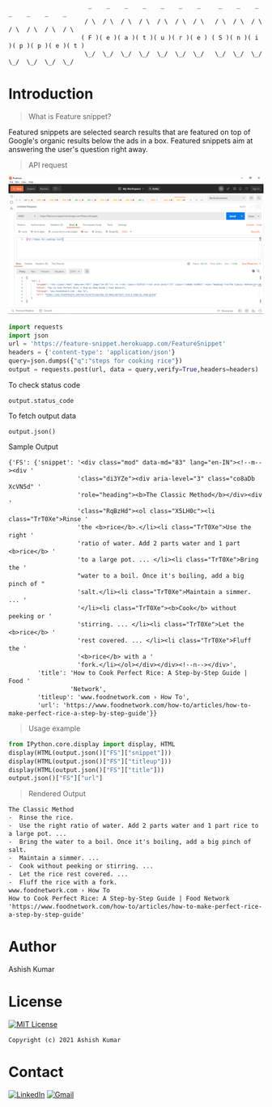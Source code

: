                           _    _    _    _    _    _    _     _    _    _    _    _    _    _
                         / \  / \  / \  / \  / \  / \  / \   / \  / \  / \  / \  / \  / \  / \
                        ( F )( e )( a )( t )( u )( r )( e ) ( S )( n )( i )( p )( p )( e )( t )
                         \_/  \_/  \_/  \_/  \_/  \_/  \_/   \_/  \_/  \_/  \_/  \_/  \_/  \_/
# Introduction
> What is Feature snippet?

Featured snippets are selected search results that are featured on top of Google's organic results below the ads in a box. Featured snippets aim at answering the user's question right away.

> API request

![](./APIimg.PNG)

```python
import requests
import json
url = 'https://feature-snippet.herokuapp.com/FeatureSnippet'
headers = {'content-type': 'application/json'}
query=json.dumps({"q":"steps for cooking rice"})
output = requests.post(url, data = query,verify=True,headers=headers)
```
To check status code
```
output.status_code
```
To fetch output data
```
output.json()
```
Sample Output
```text
{'FS': {'snippet': '<div class="mod" data-md="83" lang="en-IN"><!--m--><div '
                   'class="di3YZe"><div aria-level="3" class="co8aDb XcVN5d" '
                   'role="heading"><b>The Classic Method</b></div><div '
                   'class="RqBzHd"><ol class="X5LH0c"><li class="TrT0Xe">Rinse '
                   'the <b>rice</b>.</li><li class="TrT0Xe">Use the right '
                   'ratio of water. Add 2 parts water and 1 part <b>rice</b> '
                   'to a large pot. ... </li><li class="TrT0Xe">Bring the '
                   "water to a boil. Once it's boiling, add a big pinch of "
                   'salt.</li><li class="TrT0Xe">Maintain a simmer. ... '
                   '</li><li class="TrT0Xe"><b>Cook</b> without peeking or '
                   'stirring. ... </li><li class="TrT0Xe">Let the <b>rice</b> '
                   'rest covered. ... </li><li class="TrT0Xe">Fluff the '
                   '<b>rice</b> with a '
                   'fork.</li></ol></div></div><!--n--></div>',
        'title': 'How to Cook Perfect Rice: A Step-by-Step Guide | Food '
                 'Network',
        'titleup': 'www.foodnetwork.com › How To',
        'url': 'https://www.foodnetwork.com/how-to/articles/how-to-make-perfect-rice-a-step-by-step-guide'}}
```

> Usage example
```python
from IPython.core.display import display, HTML
display(HTML(output.json()["FS"]["snippet"]))
display(HTML(output.json()["FS"]["titleup"]))
display(HTML(output.json()["FS"]["title"]))
output.json()["FS"]["url"]
```
> Rendered Output
```
The Classic Method
-  Rinse the rice.
-  Use the right ratio of water. Add 2 parts water and 1 part rice to a large pot. ...
-  Bring the water to a boil. Once it's boiling, add a big pinch of salt.
-  Maintain a simmer. ...
-  Cook without peeking or stirring. ...
-  Let the rice rest covered. ...
-  Fluff the rice with a fork.
www.foodnetwork.com › How To
How to Cook Perfect Rice: A Step-by-Step Guide | Food Network
'https://www.foodnetwork.com/how-to/articles/how-to-make-perfect-rice-a-step-by-step-guide'
```

# Author
Ashish Kumar

# License
[![MIT License](https://img.shields.io/github/license/ashishcssom/How-to-set-up-python-on-Window-10.svg?style=flat-square&colorB=C62121)](https://github.com/ashishcssom/Feature-snippet/blob/main/LICENSE)
```
Copyright (c) 2021 Ashish Kumar
```

# Contact
[![LinkedIn](https://img.shields.io/badge/-Ashish%20Kumar-blue?style=social&logo=Linkedin&logoColor=blue&link=https://www.linkedin.com/in/ashishk766/)](https://www.linkedin.com/in/ashishk766/) 
[![Gmail](https://img.shields.io/badge/-Ashish%20Kumar-c14438?style=social&logo=Gmail&logoColor=red&link=mailto:ashish.krb7@gmail.com)](mailto:ashish.krb7@gmail.com) 

